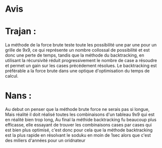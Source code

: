 # Avis

# Trajan : 
 La méthode de la force brute teste toute les possibilité une par une pour un grille de 9x9,
ce qui représente un nombre collossal de possibilité et est donc une perte de temps, tandis que la 
méthode du backtracking, en utilisant la récursivité réduit progressivement le nombre de case a 
résoudre et permet un gain sur les cases précédement résolues. Le backtracking est préférable a 
la force brute dans une optique d'optimisation du temps de calcul.

# Nans : 

Au debut on penser que la méthode brute force ne serais pas si longue, Mais réalité il doit 
réalisé toutes les combinaisons d'un tableau 9x9 qui est en réalité bien trop long,
Au final la méthide backtracking fu beaucoup plus efficasse, elle essayant de trouver les combinaisons 
cases par cases qui est bien plus optimisé, 
c'est donc pour cela que la méthode backtracking est la plus rapide en résolvant le soduku en moin de 1sec
alors que c'est des miliers d'années pour un oridnateur
